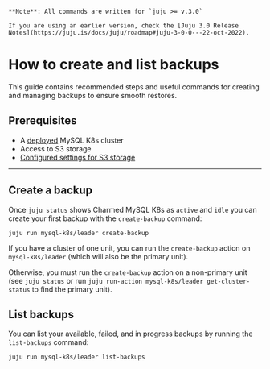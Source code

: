 


```{note}
**Note**: All commands are written for `juju >= v.3.0`

If you are using an earlier version, check the [Juju 3.0 Release Notes](https://juju.is/docs/juju/roadmap#juju-3-0-0---22-oct-2022).
```

# How to create and list backups

This guide contains recommended steps and useful commands for creating and managing backups to ensure smooth restores.

## Prerequisites
* A [deployed](/how-to/scale-replicas) MySQL K8s cluster
* Access to S3 storage
* [Configured settings for S3 storage](/how-to/back-up-and-restore/configure-s3-aws)

---

## Create a backup

Once `juju status` shows Charmed MySQL K8s as `active` and `idle` you can create your first backup with the `create-backup` command:
```shell
juju run mysql-k8s/leader create-backup
```

If you have a cluster of one unit, you can run the `create-backup` action on `mysql-k8s/leader` (which will also be the primary unit). 

Otherwise, you must run the `create-backup` action on a non-primary unit (see `juju status` or run `juju run-action mysql-k8s/leader get-cluster-status` to find the primary unit).

## List backups

You can list your available, failed, and in progress backups by running the `list-backups` command:
```shell
juju run mysql-k8s/leader list-backups
```

